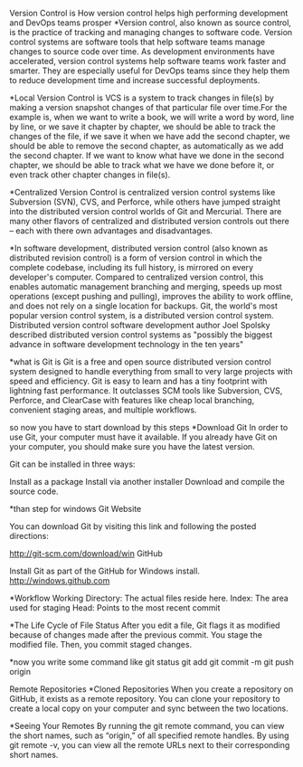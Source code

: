  Version Control is How version control helps high performing development and DevOps teams prosper
*Version control, also known as source control, is the practice of tracking and managing changes to software code. Version control systems are software tools that help software teams manage changes to source code over time. As development environments have accelerated, version control systems help software teams work faster and smarter. They are especially useful for DevOps teams since they help them to reduce development time and increase successful deployments.
 
*Local Version Control is  VCS is a system to track changes in file(s) by making a version snapshot changes of that particular file over time.For the example is, when we want to write a book, we will write a word by word, line by line, or we save it chapter by chapter, we should be able to track the changes of the file, if we save it when we have add the second chapter, we should be able to remove the second chapter, as automatically as we add the second chapter. If we want to know what have we done in the second chapter, we should be able to track what we have we done before it, or even track other chapter changes in file(s).

*Centralized Version Control is  centralized version control systems like Subversion (SVN), CVS, and Perforce, while others have jumped straight into the distributed version control worlds of Git and Mercurial. There are many other flavors of centralized and distributed version controls out there – each with there own advantages and disadvantages.

*In software development, distributed version control (also known as distributed revision control) is a form of version control in which the complete codebase, including its full history, is mirrored on every developer's computer. Compared to centralized version control, this enables automatic management branching and merging, speeds up most operations (except pushing and pulling), improves the ability to work offline, and does not rely on a single location for backups. Git, the world's most popular version control system, is a distributed version control system.
Distributed version control  software development author Joel Spolsky described distributed version control systems as "possibly the biggest advance in software development technology in the  ten years"

*what is Git is Git is a free and open source distributed version control system designed to handle everything from small to very large projects with speed and efficiency.
Git is easy to learn and has a tiny footprint with lightning fast performance. It outclasses SCM tools like Subversion, CVS, Perforce, and ClearCase with features like cheap local branching, convenient staging areas, and multiple workflows.

so now you have to start download by this steps
*Download Git
In order to use Git, your computer must have it available. If you already have Git on your computer, you should make sure you have the latest version.

Git can be installed in three ways:

Install as a package
Install via another installer
Download and compile the source code.

*than step for windows 
Git Website

You can download Git by visiting this link and following the posted directions:

http://git-scm.com/download/win
GitHub

Install Git as part of the GitHub for Windows install.
http://windows.github.com

*Workflow
Working Directory: The actual files reside here.
Index: The area used for staging
Head: Points to the most recent commit

*The Life Cycle of File Status
After you edit a file, Git flags it as modified because of changes made after the previous commit.
You stage the modified file.
Then, you commit staged changes.

*now you write some command like 
git status 
git add 
git commit -m 
git push origin

Remote Repositories
*Cloned Repositories
When you create a repository on GitHub, it exists as a remote repository. You can clone your repository to create a local copy on your computer and sync between the two locations.

*Seeing Your Remotes
By running the git remote command, you can view the short names, such as “origin,” of all specified remote handles.
By using git remote -v, you can view all the remote URLs next to their corresponding short names.
